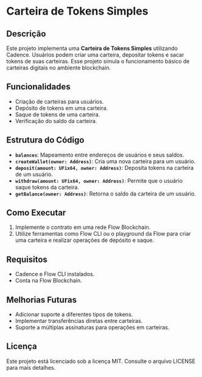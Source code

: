# Carteira de Tokens Simples

## Descrição
Este projeto implementa uma **Carteira de Tokens Simples** utilizando Cadence. Usuários podem criar uma carteira, depositar tokens e sacar tokens de suas carteiras. Esse projeto simula o funcionamento básico de carteiras digitais no ambiente blockchain.

## Funcionalidades
- Criação de carteiras para usuários.
- Depósito de tokens em uma carteira.
- Saque de tokens de uma carteira.
- Verificação do saldo da carteira.

## Estrutura do Código
- **`balances`**: Mapeamento entre endereços de usuários e seus saldos.
- **`createWallet(owner: Address)`**: Cria uma nova carteira para um usuário.
- **`deposit(amount: UFix64, owner: Address)`**: Deposita tokens na carteira de um usuário.
- **`withdraw(amount: UFix64, owner: Address)`**: Permite que o usuário saque tokens da carteira.
- **`getBalance(owner: Address)`**: Retorna o saldo da carteira de um usuário.

## Como Executar
1. Implemente o contrato em uma rede Flow Blockchain.
2. Utilize ferramentas como Flow CLI ou o playground da Flow para criar uma carteira e realizar operações de depósito e saque.

## Requisitos
- Cadence e Flow CLI instalados.
- Conta na Flow Blockchain.

## Melhorias Futuras
- Adicionar suporte a diferentes tipos de tokens.
- Implementar transferências diretas entre carteiras.
- Suporte a múltiplas assinaturas para operações em carteiras.

## Licença
Este projeto está licenciado sob a licença MIT. Consulte o arquivo LICENSE para mais detalhes.